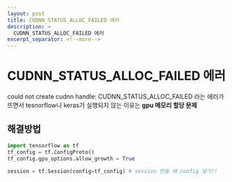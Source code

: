 ```yaml
---
layout: post
title: CUDNN_STATUS_ALLOC_FAILED 에러
description: >
  CUDNN_STATUS_ALLOC_FAILED 에러
excerpt_separator: <!--more-->
---
```


<!--more-->

# CUDNN_STATUS_ALLOC_FAILED 에러

could not create cudnn handle: CUDNN_STATUS_ALLOC_FAILED 라는 에러가 뜨면서 tesnorflow나 keras가 실행되지 않는 이유는 <b>gpu 메모리 할당 문제</b>

## 해결방법

```python
import tensorflow as tf
tf_config = tf.ConfigProto()
tf_config.gpu_options.allow_growth = True

session = tf.Session(config=tf_config) # session 만들 때 config 넣기!!
```


